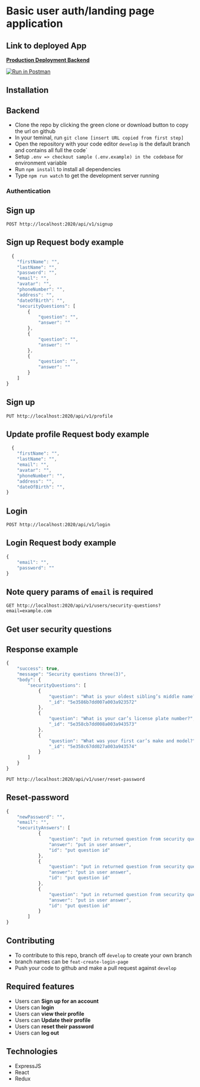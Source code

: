 # Basic user auth/landing page application

## Link to deployed App

**[Production Deployment Backend](https://cake-user-backend.herokuapp.com/)**

[![Run in Postman](https://run.pstmn.io/button.svg)](https://documenter.getpostman.com/view/6225879/SWTBeHoV)

## Installation

## Backend

- Clone the repo by clicking the green clone or download button to copy the url on github
- In your teminal, run `git clone [insert URL copied from first step]`
- Open the repository with your code editor
  `develop` is the default branch and contains all full the code`
- Setup `.env => checkout sample (.env.example) in the codebase` for environment variable
- Run `npm install` to install all dependencies
- Type `npm run watch` to get the development server running

### Authentication

## Sign up

`POST http://localhost:2020/api/v1/signup`

## Sign up Request body example

```js
  {
    "firstName": "",
    "lastName": "",
    "password": "",
    "email": "",
    "avatar": "",
    "phoneNumber": "",
    "address": "",
    "dateOfBirth": "",
    "securityQuestions": [
        {
            "question": "",
            "answer": ""
        },
        {
            "question": "",
            "answer": ""
        },
        {
            "question": "",
            "answer": ""
        }
    ]
}
```

## Sign up

`PUT http://localhost:2020/api/v1/profile`

## Update profile Request body example

```js
  {
    "firstName": "",
    "lastName": "",
    "email": "",
    "avatar": "",
    "phoneNumber": "",
    "address": "",
    "dateOfBirth": "",
}
```

## Login

`POST http://localhost:2020/api/v1/login`

## Login Request body example

```js
{
	"email": "",
	"password": ""
}
```

## Note query params of `email` is required

`GET http://localhost:2020/api/v1/users/security-questions?email=example.com`

## Get user security questions

## Response example

```js
{
    "success": true,
    "message": "Security questions three(3)",
    "body": {
        "securityQuestions": [
            {
                "question": "What is your oldest sibling’s middle name?",
                "_id": "5e3586b7dd007a003a923572"
            },
            {
                "question": "What is your car’s license plate number?",
                "_id": "5e358cb7dd008a003a943573"
            },
            {
                "question": "What was your first car’s make and model?",
                "_id": "5e358c67dd027a003a943574"
            }
        ]
    }
}
```

`PUT http://localhost:2020/api/v1/user/reset-password`

## Reset-password

```js
{
    "newPassword": "",
    "email": "",
    "securityAnswers": [
            {
                "question": "put in returned question from security questions above",
                "answer": "put in user answer",
                "id": "put question id"
            },
            {
                "question": "put in returned question from security questions above",
                "answer": "put in user answer",
                "id": "put question id"
            },
            {
                "question": "put in returned question from security questions above",
                "answer": "put in user answer",
                "id": "put question id"
            }
        ]
}
```

## Contributing

- To contribute to this repo, branch off `develop` to create your own branch
- branch names can be `feat-create-login-page`
- Push your code to github and make a pull request against `develop`

## Required features

- Users can **Sign up for an account**
- Users can **login**
- Users can **view their profile**
- Users can **Update their profile**
- Users can **reset their password**
- Users can **log out**

## Technologies

- ExpressJS
- React
- Redux
